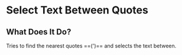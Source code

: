 # Select Text Between Quotes

## What Does It Do?

Tries to find the nearest quotes ==(')== and selects the text between.
